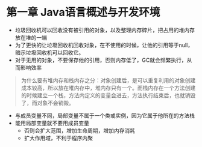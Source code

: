 # 第一章 Java语言概述与开发环境

- 垃圾回收机可以回收没有被引用的对象，以及整理内存碎片，把占用的堆内存放在堆的一端
- 为了更快的让垃圾回收机回收对象，在不使用的时候，让他的引用等于null，暗示垃圾回收机可以回收它。
- 对于无用的对象，不要保存他的引用，否则内存低了，GC就会频繁执行，从而影响效率

>为什么要有堆内存和栈内存之分：对象创建后，是可以重复利用的对象创建成本较高，所以放在堆内存中，堆内存只有一个。而栈内存在一个方法创建的时候建立一个栈，方法内定义的变量会进去，方法执行结束后，也就销毁了，而对象不会销毁。

- 与成员变量不同，局部变量不属于一个类或实例，因为它属于他所在的方法栈
- 能用局部变量就不要用成员变量
	- 否则会扩大范围，增加生命周期，增加内存消耗
	- 扩大作用域，不利于程序内聚 